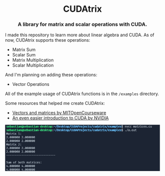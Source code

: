 <div align="center">
  <h1>CUDAtrix</h1>
  <h3>A library for matrix and scalar operations with CUDA.</h3>
</div>
I made this repository to learn more about linear algebra and CUDA.
As of now, CUDAtrix supports these operations:

- Matrix Sum
- Scalar Sum
- Matrix Multiplication
- Scalar Multiplication

And I'm planning on adding these operations:
- Vector Operations

All of the example usage of CUDAtrix functions is in the `/examples` directory.

Some resources that helped me create CUDAtrix:

- [Vectors and matrices by MITOpenCourseware](https://ocw.mit.edu/courses/mathematics/18-02sc-multivariable-calculus-fall-2010/1.-vectors-and-matrices/part-b-matrices-and-systems-of-equations/session-9-matrix-multiplication/)
- [An even easier introduction to CUDA by NVIDIA](https://developer.nvidia.com/blog/even-easier-introduction-cuda/)

<p align="center">
    <img src="sample_usage.png" alt="Matrix Sum!">
</p>